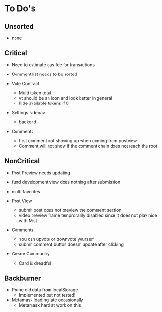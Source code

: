 # To Do's #

## Unsorted ##

- none
    
## Critical ##

- Need to estimate gas fee for transactions
- Comment list needs to be sorted

- Vote Contract
    - Multi token total
    - vt should be an icon and look better in general
    - hide available tokens if 0

- Settings sidenav
    - backend

- Comments
    - first comment not showing up when coming from postview
    - Comment will not show if the comment chain does not reach the root

## NonCritical ##

- Post Preview needs updating
- fund development view does nothing after submission
- multi favorites
    
- Post View
    - submit post does not preview the comment section
    - video preview frame temprorarily disabled since it does not play nice with Mist

- Comments
    - You can upvote or downvote yourself
    - submit comment button doesnt update after clicking

- Create Community
    - Card is dreadful
    
## Backburner ##

- Prune old data from localStorage 
    - Implemented but not tested!
- Metamask loading late occasionally
    - Metamask hard at work on this



